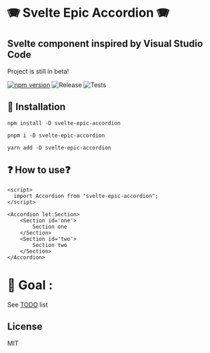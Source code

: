 # 🪗 Svelte Epic Accordion 🪗

## Svelte component inspired by Visual Studio Code

Project is still in beta!  <!-- Try demo: [here](https://www.demo.pl) -->

[![npm version](https://badge.fury.io/js/svelte-epic-accordion.svg)](https://badge.fury.io/js/svelte-epic-accordion)
![Release](https://github.com/patryk0493/svelte-epic-accordion/actions/workflows/release.yml/badge.svg)
![Tests](https://github.com/patryk0493/svelte-epic-accordion/actions/workflows/tests.yml/badge.svg)

## 📔 Installation

`npm install -D svelte-epic-accordion`

`pnpm i -D svelte-epic-accordion`

`yarn add -D svelte-epic-accordion`

## ❓ How to use❓

```svelte
<script>
  import Accordion from "svelte-epic-accordion";
</script>

<Accordion let:Section>
	<Section id='one'>
		Section one
	</Section>
	<Section id='two'>
		Section two
	</Section>
</Accordion>
```

# 🎯 Goal :

See [TODO](https://github.com/janosh/svelte-multiselect/pull/217) list

## License

MIT
